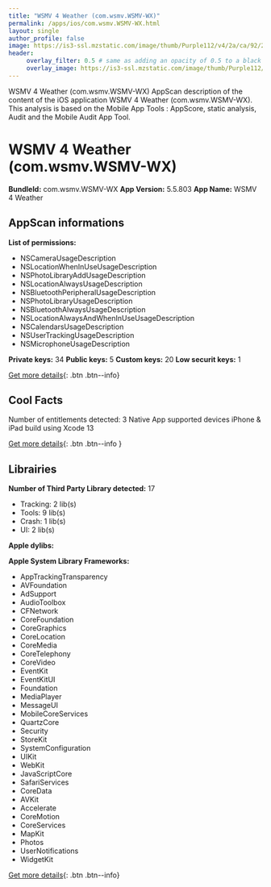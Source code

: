 ```yaml
---
title: "WSMV 4 Weather (com.wsmv.WSMV-WX)"
permalink: /apps/ios/com.wsmv.WSMV-WX.html
layout: single
author_profile: false
image: https://is3-ssl.mzstatic.com/image/thumb/Purple112/v4/2a/ca/92/2aca921e-f862-8b7a-57ba-3a3c02078187/AppIcon-1x_U007emarketing-0-4-0-85-220.jpeg/512x512bb.jpg
header: 
     overlay_filter: 0.5 # same as adding an opacity of 0.5 to a black background
     overlay_image: https://is3-ssl.mzstatic.com/image/thumb/Purple112/v4/2a/ca/92/2aca921e-f862-8b7a-57ba-3a3c02078187/AppIcon-1x_U007emarketing-0-4-0-85-220.jpeg/512x512bb.jpg
---
```

WSMV 4 Weather (com.wsmv.WSMV-WX) AppScan description of the content of the iOS application WSMV 4 Weather (com.wsmv.WSMV-WX). This analysis is based on the Mobile App Tools : AppScore, static analysis, Audit and the Mobile Audit App Tool.

# WSMV 4 Weather (com.wsmv.WSMV-WX)

**BundleId:** com.wsmv.WSMV-WX
**App Version:** 5.5.803
**App Name:** WSMV 4 Weather


## AppScan informations 

**List of permissions:** 
- NSCameraUsageDescription
- NSLocationWhenInUseUsageDescription
- NSPhotoLibraryAddUsageDescription
- NSLocationAlwaysUsageDescription
- NSBluetoothPeripheralUsageDescription
- NSPhotoLibraryUsageDescription
- NSBluetoothAlwaysUsageDescription
- NSLocationAlwaysAndWhenInUseUsageDescription
- NSCalendarsUsageDescription
- NSUserTrackingUsageDescription
- NSMicrophoneUsageDescription
  
  
**Private keys:** 34
**Public keys:** 5
**Custom keys:** 20
**Low securit keys:** 1
  
[Get more details](/pricing.html){: .btn .btn--info}

## Cool Facts

Number of entitlements detected: 3
Native App
supported devices iPhone & iPad
build using Xcode 13
  
[Get more details](/pricing.html){: .btn .btn--info }

## Librairies 
**Number of Third Party Library detected:** 17
- Tracking: 2 lib(s)
- Tools: 9 lib(s)
- Crash: 1 lib(s)
- UI: 2 lib(s)


**Apple dylibs:**


**Apple System Library Frameworks:**
- AppTrackingTransparency
- AVFoundation
- AdSupport
- AudioToolbox
- CFNetwork
- CoreFoundation
- CoreGraphics
- CoreLocation
- CoreMedia
- CoreTelephony
- CoreVideo
- EventKit
- EventKitUI
- Foundation
- MediaPlayer
- MessageUI
- MobileCoreServices
- QuartzCore
- Security
- StoreKit
- SystemConfiguration
- UIKit
- WebKit
- JavaScriptCore
- SafariServices
- CoreData
- AVKit
- Accelerate
- CoreMotion
- CoreServices
- MapKit
- Photos
- UserNotifications
- WidgetKit


  
[Get more details](/pricing.html){: .btn .btn--info}

